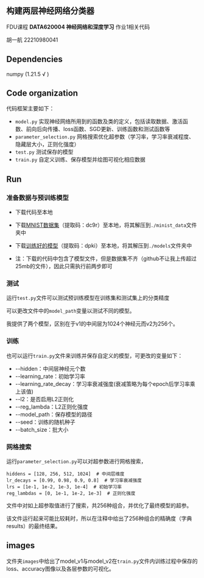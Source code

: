 ## 构建两层神经网络分类器

FDU课程 **DATA620004 神经网络和深度学习** 作业1相关代码

胡一航 22210980041


## Dependencies
numpy (1.21.5 √ )


## Code organization
代码框架主要如下：

* `model.py` 实现神经网络所用到的函数及类的定义，包括读取数据、激活函数、前向后向传播、loss函数、SGD更新、训练函数和测试函数等
* `parameter_selection.py` 网格搜索优化超参数（学习率，学习率衰减程度、隐藏层大小，正则化强度）
* `test.py` 测试保存的模型
* `train.py` 自定义训练、保存模型并绘图可视化相应数据


## Run 
### 准备数据与预训练模型
* 下载代码至本地

* 下载[MNIST数据集](https://pan.baidu.com/s/1z7zp9iYkeTdENXcWZmqHQw?pwd=dc9r)（提取码：dc9r）至本地，将其解压到`./minist_data`文件夹中

* 下载[训练好的模型](https://pan.baidu.com/s/1rHlPaHHqIrpPqwWQHbMRxw)（提取码：dpki）至本地，将其解压到`./models`文件夹中

* 注：下载的代码中包含了模型文件，但是数据集不齐（github不让我上传超过25mb的文件），因此只需执行前两步即可

### 测试
运行`test.py`文件可以测试预训练模型在训练集和测试集上的分类精度

可以更改文件中的`model_path`变量以测试不同的模型。

我提供了两个模型，区别在于v1的中间层为1024个神经元而v2为256个。




### 训练
也可以运行`train.py`文件来训练并保存自定义的模型，可更改的变量如下：

* --hidden：中间层神经元个数
* --learning_rate：初始学习率
* --learning_rate_decay：学习率衰减强度(衰减策略为每个epoch后学习率乘上该值)
* --l2：是否启用L2正则化
* --reg_lambda：L2正则化强度
* --model_path：保存模型的路径
* --seed：训练的随机种子
* --batch_size：批大小

### 网格搜索
运行`parameter_selection.py`可以对超参数进行网格搜索，
```
hiddens = [128, 256, 512, 1024]  # 中间层维度
lr_decays = [0.99, 0.98, 0.9, 0.8]  # 学习率衰减强度
lrs = [1e-1, 1e-2, 1e-3, 1e-4]  # 初始学习率
reg_lambdas = [0, 1e-1, 1e-2, 1e-3]  # 正则化强度
```
文件中对如上超参取值进行了搜索，共256种组合，并优化了最终模型的超参。

该文件运行起来可能比较耗时，所以在注释中给出了256种组合的精确度（字典results）的最终结果。


## images
文件夹`images`中给出了model_v1与model_v2在`train.py`文件内训练过程中保存的loss、accuracy图像以及各层参数的可视化。
